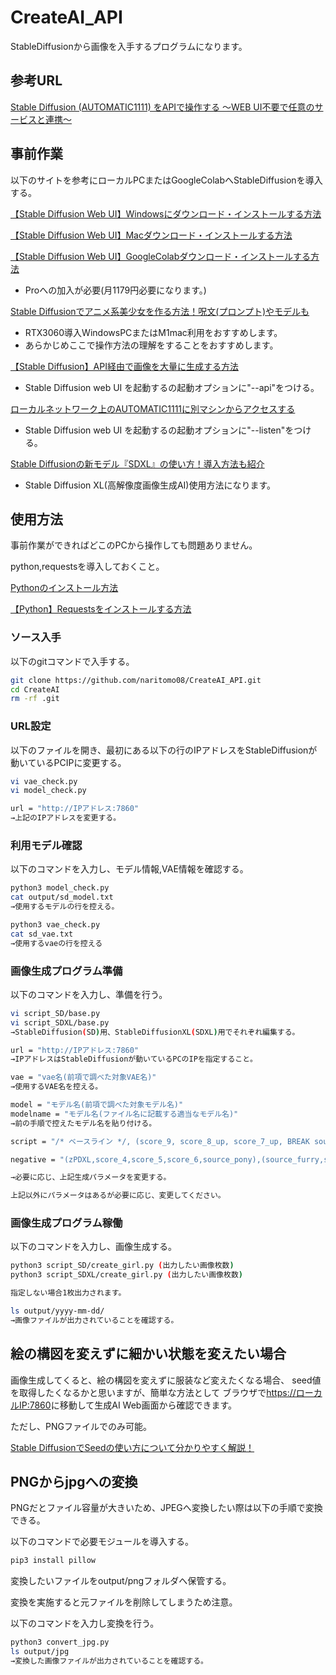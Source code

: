 # CreateAI_API

StableDiffusionから画像を入手するプログラムになります。

## 参考URL

[Stable Diffusion (AUTOMATIC1111) をAPIで操作する ～WEB UI不要で任意のサービスと連携～](https://note.com/rcat999/n/n1beb8d75d334#549b1d65-7771-4478-9578-af0377abb956)

## 事前作業

以下のサイトを参考にローカルPCまたはGoogleColabへStableDiffusionを導入する。

[【Stable Diffusion Web UI】Windowsにダウンロード・インストールする方法](https://soroban.highreso.jp/article/article-036)

[【Stable Diffusion Web UI】Macダウンロード・インストールする方法](https://soroban.highreso.jp/article/article-037)

[【Stable Diffusion Web UI】GoogleColabダウンロード・インストールする方法](https://soroban.highreso.jp/article/article-037)

* Proへの加入が必要(月1179円必要になります。)

[Stable Diffusionでアニメ系美少女を作る方法！呪文(プロンプト)やモデルも](https://romptn.com/article/6236)

* RTX3060導入WindowsPCまたはM1mac利用をおすすめします。
* あらかじめここで操作方法の理解をすることをおすすめします。

[【Stable Diffusion】API経由で画像を大量に生成する方法](https://product.plex.co.jp/entry/stable-diffusion-via-api)

* Stable Diffusion web UI を起動するの起動オプションに"--api"をつける。

[ローカルネットワーク上のAUTOMATIC1111に別マシンからアクセスする](https://qiita.com/kume_negitoro/items/2e4f667cf6e0aee9fab4)

* Stable Diffusion web UI を起動するの起動オプションに"--listen"をつける。

[Stable Diffusionの新モデル『SDXL』の使い方！導入方法も紹介](https://romptn.com/article/9688)

* Stable Diffusion XL(高解像度画像生成AI)使用方法になります。

## 使用方法

事前作業ができればどこのPCから操作しても問題ありません。

python,requestsを導入しておくこと。

[Pythonのインストール方法](https://www.klv.co.jp/corner/python-opencv-python-install.html)

[【Python】Requestsをインストールする方法](https://pg-chain.com/python-requests-install)

### ソース入手

以下のgitコマンドで入手する。

```bash
git clone https://github.com/naritomo08/CreateAI_API.git
cd CreateAI
rm -rf .git
```

### URL設定

以下のファイルを開き、最初にある以下の行のIPアドレスをStableDiffusionが動いているPCIPに変更する。

```bash
vi vae_check.py
vi model_check.py

url = "http://IPアドレス:7860"
→上記のIPアドレスを変更する。
```

### 利用モデル確認

以下のコマンドを入力し、モデル情報,VAE情報を確認する。

```bash
python3 model_check.py
cat output/sd_model.txt
→使用するモデルの行を控える。

python3 vae_check.py
cat sd_vae.txt
→使用するvaeの行を控える
```

### 画像生成プログラム準備

以下のコマンドを入力し、準備を行う。

```bash
vi script_SD/base.py
vi script_SDXL/base.py
→StableDiffusion(SD)用、StableDiffusionXL(SDXL)用でそれぞれ編集する。

url = "http://IPアドレス:7860"
→IPアドレスはStableDiffusionが動いているPCのIPを指定すること。

vae = "vae名(前項で調べた対象VAE名)"
→使用するVAE名を控える。

model = "モデル名(前項で調べた対象モデル名)"
modelname = "モデル名(ファイル名に記載する適当なモデル名)"
→前の手順で控えたモデル名を貼り付ける。

script = "/* ベースライン */, (score_9, score_8_up, score_7_up, BREAK source_anime, rating_explicit), (best quality, masterpiece, uncensored, high quality, ultra detailed, extremely detailed CG,beautiful face, beautiful eyes, beautiful hair, kawaii), /* ソロ */, (1girl,solo), /* random girl */,{blue|yellow|red|black|pink|purple} hair,{long|short} hair,straight hair,{blue|yerrow|red|black|pink|purple} eyes,long eyelashes,drooping eyes,{double bun|()}, /* 胸ランダム */, {small|mediun|big} breasts,/* 衣装ランダム */,{bikini|micro bikini|slingshot swimsuit|(china dress, long dress,tight mini skirt, gold decoration dress, sleeveless, ultra detailed dress,cleavage, cleavage cutout, clothing cutout,put on string pants)|(naked lace frill apron with open chest)|(evening dress, deep slit, cleavage)|(Sneakers,sportswear,Flat cap)|(playboy bunny, pantyhose)|(school_uniform,skirt)},/* 場所ランダム */, {beach|desert island|lobby|street},{full body|cowboy shot},{standing|sitting}"

negative = "(zPDXL,score_4,score_5,score_6,source_pony),(source_furry,source_cartoon,lowres,bad anatomy,bad hands,censored,text,error,missing fingers,extra digit,fewer digits,cropped,worst quality,low quality,normal quality,jpeg artifacts,signature,watermark,username,blurry,artist name,messy color,deformed fingers,bad,distracted,hyper realistic),(nsfw,nude,nippless,public hair,revealing clothes,bed,on bed,bed room,private parts,take off clothes),asuna \(blue archive\), blue archive"

→必要に応じ、上記生成パラメータを変更する。

上記以外にパラメータはあるが必要に応じ、変更してください。
```

### 画像生成プログラム稼働

以下のコマンドを入力し、画像生成する。

```bash
python3 script_SD/create_girl.py (出力したい画像枚数)
python3 script_SDXL/create_girl.py (出力したい画像枚数)

指定しない場合1枚出力されます。

ls output/yyyy-mm-dd/
→画像ファイルが出力されていることを確認する。
```

## 絵の構図を変えずに細かい状態を変えたい場合

画像生成してくると、絵の構図を変えずに服装など変えたくなる場合、
seed値を取得したくなるかと思いますが、簡単な方法として
ブラウザで<https://ローカルIP:7860>に移動して生成AI
Web画面から確認できます。

ただし、PNGファイルでのみ可能。

[Stable DiffusionでSeedの使い方について分かりやすく解説！](https://ai-illust-kouryaku.com/?p=4000#index_id1)

## PNGからjpgへの変換

PNGだとファイル容量が大きいため、JPEGへ変換したい際は以下の手順で変換できる。

以下のコマンドで必要モジュールを導入する。

```bash
pip3 install pillow
```

変換したいファイルをoutput/pngフォルダへ保管する。

変換を実施すると元ファイルを削除してしまうため注意。

以下のコマンドを入力し変換を行う。

```bash
python3 convert_jpg.py
ls output/jpg
→変換した画像ファイルが出力されていることを確認する。
```
